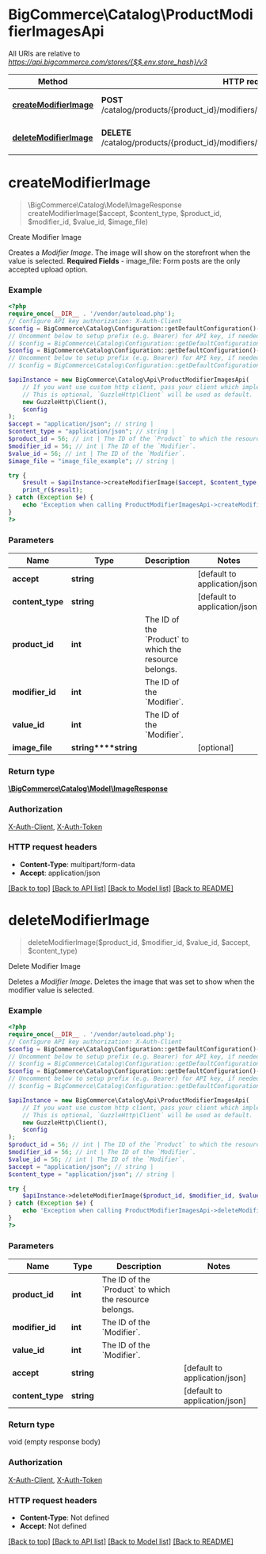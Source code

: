 # BigCommerce\Catalog\ProductModifierImagesApi

All URIs are relative to *https://api.bigcommerce.com/stores/{$$.env.store_hash}/v3*

Method | HTTP request | Description
------------- | ------------- | -------------
[**createModifierImage**](ProductModifierImagesApi.md#createmodifierimage) | **POST** /catalog/products/{product_id}/modifiers/{modifier_id}/values/{value_id}/image | Create Modifier Image
[**deleteModifierImage**](ProductModifierImagesApi.md#deletemodifierimage) | **DELETE** /catalog/products/{product_id}/modifiers/{modifier_id}/values/{value_id}/image | Delete Modifier Image

# **createModifierImage**
> \BigCommerce\Catalog\Model\ImageResponse createModifierImage($accept, $content_type, $product_id, $modifier_id, $value_id, $image_file)

Create Modifier Image

Creates a *Modifier Image*.  The image will show on the storefront when the value is selected.   **Required Fields** - image_file: Form posts are the only accepted upload option.

### Example
```php
<?php
require_once(__DIR__ . '/vendor/autoload.php');
// Configure API key authorization: X-Auth-Client
$config = BigCommerce\Catalog\Configuration::getDefaultConfiguration()->setApiKey('X-Auth-Client', 'YOUR_API_KEY');
// Uncomment below to setup prefix (e.g. Bearer) for API key, if needed
// $config = BigCommerce\Catalog\Configuration::getDefaultConfiguration()->setApiKeyPrefix('X-Auth-Client', 'Bearer');// Configure API key authorization: X-Auth-Token
$config = BigCommerce\Catalog\Configuration::getDefaultConfiguration()->setApiKey('X-Auth-Token', 'YOUR_API_KEY');
// Uncomment below to setup prefix (e.g. Bearer) for API key, if needed
// $config = BigCommerce\Catalog\Configuration::getDefaultConfiguration()->setApiKeyPrefix('X-Auth-Token', 'Bearer');

$apiInstance = new BigCommerce\Catalog\Api\ProductModifierImagesApi(
    // If you want use custom http client, pass your client which implements `GuzzleHttp\ClientInterface`.
    // This is optional, `GuzzleHttp\Client` will be used as default.
    new GuzzleHttp\Client(),
    $config
);
$accept = "application/json"; // string | 
$content_type = "application/json"; // string | 
$product_id = 56; // int | The ID of the `Product` to which the resource belongs.
$modifier_id = 56; // int | The ID of the `Modifier`.
$value_id = 56; // int | The ID of the `Modifier`.
$image_file = "image_file_example"; // string | 

try {
    $result = $apiInstance->createModifierImage($accept, $content_type, $product_id, $modifier_id, $value_id, $image_file);
    print_r($result);
} catch (Exception $e) {
    echo 'Exception when calling ProductModifierImagesApi->createModifierImage: ', $e->getMessage(), PHP_EOL;
}
?>
```

### Parameters

Name | Type | Description  | Notes
------------- | ------------- | ------------- | -------------
 **accept** | **string**|  | [default to application/json]
 **content_type** | **string**|  | [default to application/json]
 **product_id** | **int**| The ID of the &#x60;Product&#x60; to which the resource belongs. |
 **modifier_id** | **int**| The ID of the &#x60;Modifier&#x60;. |
 **value_id** | **int**| The ID of the &#x60;Modifier&#x60;. |
 **image_file** | **string****string**|  | [optional]

### Return type

[**\BigCommerce\Catalog\Model\ImageResponse**](../Model/ImageResponse.md)

### Authorization

[X-Auth-Client](../../README.md#X-Auth-Client), [X-Auth-Token](../../README.md#X-Auth-Token)

### HTTP request headers

 - **Content-Type**: multipart/form-data
 - **Accept**: application/json

[[Back to top]](#) [[Back to API list]](../../README.md#documentation-for-api-endpoints) [[Back to Model list]](../../README.md#documentation-for-models) [[Back to README]](../../README.md)

# **deleteModifierImage**
> deleteModifierImage($product_id, $modifier_id, $value_id, $accept, $content_type)

Delete Modifier Image

Deletes a *Modifier Image*.  Deletes the image that was set to show when the modifier value is selected.

### Example
```php
<?php
require_once(__DIR__ . '/vendor/autoload.php');
// Configure API key authorization: X-Auth-Client
$config = BigCommerce\Catalog\Configuration::getDefaultConfiguration()->setApiKey('X-Auth-Client', 'YOUR_API_KEY');
// Uncomment below to setup prefix (e.g. Bearer) for API key, if needed
// $config = BigCommerce\Catalog\Configuration::getDefaultConfiguration()->setApiKeyPrefix('X-Auth-Client', 'Bearer');// Configure API key authorization: X-Auth-Token
$config = BigCommerce\Catalog\Configuration::getDefaultConfiguration()->setApiKey('X-Auth-Token', 'YOUR_API_KEY');
// Uncomment below to setup prefix (e.g. Bearer) for API key, if needed
// $config = BigCommerce\Catalog\Configuration::getDefaultConfiguration()->setApiKeyPrefix('X-Auth-Token', 'Bearer');

$apiInstance = new BigCommerce\Catalog\Api\ProductModifierImagesApi(
    // If you want use custom http client, pass your client which implements `GuzzleHttp\ClientInterface`.
    // This is optional, `GuzzleHttp\Client` will be used as default.
    new GuzzleHttp\Client(),
    $config
);
$product_id = 56; // int | The ID of the `Product` to which the resource belongs.
$modifier_id = 56; // int | The ID of the `Modifier`.
$value_id = 56; // int | The ID of the `Modifier`.
$accept = "application/json"; // string | 
$content_type = "application/json"; // string | 

try {
    $apiInstance->deleteModifierImage($product_id, $modifier_id, $value_id, $accept, $content_type);
} catch (Exception $e) {
    echo 'Exception when calling ProductModifierImagesApi->deleteModifierImage: ', $e->getMessage(), PHP_EOL;
}
?>
```

### Parameters

Name | Type | Description  | Notes
------------- | ------------- | ------------- | -------------
 **product_id** | **int**| The ID of the &#x60;Product&#x60; to which the resource belongs. |
 **modifier_id** | **int**| The ID of the &#x60;Modifier&#x60;. |
 **value_id** | **int**| The ID of the &#x60;Modifier&#x60;. |
 **accept** | **string**|  | [default to application/json]
 **content_type** | **string**|  | [default to application/json]

### Return type

void (empty response body)

### Authorization

[X-Auth-Client](../../README.md#X-Auth-Client), [X-Auth-Token](../../README.md#X-Auth-Token)

### HTTP request headers

 - **Content-Type**: Not defined
 - **Accept**: Not defined

[[Back to top]](#) [[Back to API list]](../../README.md#documentation-for-api-endpoints) [[Back to Model list]](../../README.md#documentation-for-models) [[Back to README]](../../README.md)

